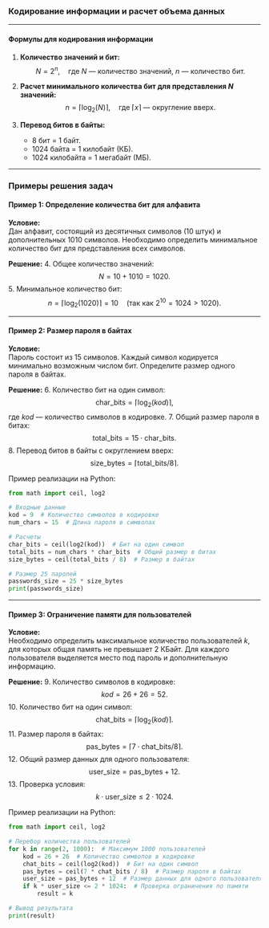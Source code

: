 ### Кодирование информации и расчет объема данных

---

#### Формулы для кодирования информации
1. **Количество значений и бит:**
   $$
   N = 2^n, \quad \text{где } N \text{ — количество значений, } n \text{ — количество бит.}
   $$

2. **Расчет минимального количества бит для представления $N$ значений:**
   $$
   n = \lceil \log_2(N) \rceil, \quad \text{где } \lceil x \rceil \text{ — округление вверх.}
   $$

3. **Перевод битов в байты:**
   - 8 бит = 1 байт.
   - 1024 байта = 1 килобайт (КБ).
   - 1024 килобайта = 1 мегабайт (МБ).

---

### Примеры решения задач

#### Пример 1: Определение количества бит для алфавита

**Условие:**  
Дан алфавит, состоящий из десятичных символов (10 штук) и дополнительных 1010 символов. Необходимо определить минимальное количество бит для представления всех символов.

**Решение:**
4. Общее количество значений:
   $$
   N = 10 + 1010 = 1020.
   $$
5. Минимальное количество бит:
   $$
   n = \lceil \log_2(1020) \rceil = 10 \quad (\text{так как } 2^{10} = 1024 > 1020).
   $$

---

#### Пример 2: Размер пароля в байтах

**Условие:**  
Пароль состоит из 15 символов. Каждый символ кодируется минимально возможным числом бит. Определите размер одного пароля в байтах.

**Решение:**
6. Количество бит на один символ:
   $$
   \text{char\_bits} = \lceil \log_2(kod) \rceil,
   $$
   где $kod$ — количество символов в кодировке.
7. Общий размер пароля в битах:
   $$
   \text{total\_bits} = 15 \cdot \text{char\_bits}.
   $$
8. Перевод битов в байты с округлением вверх:
   $$
   \text{size\_bytes} = \lceil \text{total\_bits} / 8 \rceil.
   $$

Пример реализации на Python:
```python
from math import ceil, log2

# Входные данные
kod = 9  # Количество символов в кодировке
num_chars = 15  # Длина пароля в символах

# Расчеты
char_bits = ceil(log2(kod))  # Бит на один символ
total_bits = num_chars * char_bits  # Общий размер в битах
size_bytes = ceil(total_bits / 8)  # Размер в байтах

# Размер 25 паролей
passwords_size = 25 * size_bytes
print(passwords_size)
```

---

#### Пример 3: Ограничение памяти для пользователей

**Условие:**  
Необходимо определить максимальное количество пользователей $k$, для которых общая память не превышает 2 КБайт. Для каждого пользователя выделяется место под пароль и дополнительную информацию.

**Решение:**
9. Количество символов в кодировке:
   $$kod = 26 + 26 = 52.$$
10. Количество бит на один символ:
   $$\text{chat\_bits} = \lceil \log_2(kod) \rceil.$$
11. Размер пароля в байтах:
   $$\text{pas\_bytes} = \lceil 7 \cdot \text{chat\_bits} / 8 \rceil.$$
12. Общий размер данных для одного пользователя:
   $$\text{user\_size} = \text{pas\_bytes} + 12.$$
13. Проверка условия:
   $$k \cdot \text{user\_size} \leq 2 \cdot 1024.$$

Пример реализации на Python:
```python
from math import ceil, log2

# Перебор количества пользователей
for k in range(2, 1000):  # Максимум 1000 пользователей
    kod = 26 + 26  # Количество символов в кодировке
    chat_bits = ceil(log2(kod))  # Бит на один символ
    pas_bytes = ceil(7 * chat_bits / 8)  # Размер пароля в байтах
    user_size = pas_bytes + 12  # Размер данных для одного пользователя
    if k * user_size <= 2 * 1024:  # Проверка ограничения по памяти
        result = k

# Вывод результата
print(result)
```
